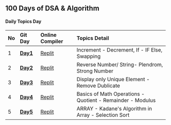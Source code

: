 
## 100 Days of DSA & Algorithm

#### Daily Topics Day

| No  | Git Day  | Online Compiler |  Topics Detail |
| :-- | :------- | :-------------- | :-------------- |
| 1   | **[Day1](https://github.com/ahsan-chy/100-Days-of-DSA-Algorithm/tree/Day-1/Day%201)** | [Replit](https://replit.com/@ahaniqbal?path=folder/100%20Days%20DSA%20with%20C%2B%2B/Day%201) | Increment - Decrement, If - IF Else, Swapping |
| 2   | **[Day2](https://github.com/ahsan-chy/100-Days-of-DSA-Algorithm/tree/Day-2/Day%202)** | [Replit](https://replit.com/@ahaniqbal?path=folder/100%20Days%20DSA%20with%20C%2B%2B/Day%202) | Reverse Number/ String- Plendrom, Strong Number |
| 3   | **[Day3](https://github.com/ahsan-chy/100-Days-of-DSA-Algorithm/tree/Day-3/Day%203)** | [Replit](https://replit.com/@ahaniqbal?path=folder/100%20Days%20DSA%20with%20C%2B%2B/Day%203) | Display only Unique Element - Remove Dublicate |
| 4   | **[Day4](https://github.com/ahsan-chy/100-Days-of-DSA-Algorithm/tree/Day-3/Day%204)** | [Replit](https://replit.com/@ahaniqbal?path=folder/100%20Days%20DSA%20with%20C%2B%2B/Day%204) | Basics of Math Operations - Quotient - Remainder - Modulus |
| 5   | **[Day5](https://github.com/ahsan-chy/100-Days-of-DSA-Algorithm/tree/Day-3/Day%205)** | [Replit](https://github.com/ahsan-chy/100-Days-of-DSA-Algorithm/tree/master/Day%205) | ARRAY - Kadane's Algorithm in Array - Selection Sort |
